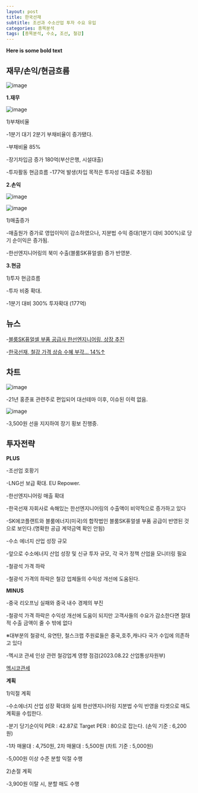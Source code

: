 ```yaml
---
layout: post
title: 한국선재
subtitle: 조선과 수소산업 투자 수요 유입
categories: 종목분석
tags: [종목분석, 수소, 조선, 철강]
---
```


**Here is some bold text**

## 재무/손익/현금흐름

![image](https://github.com/investinsights/investinsights.github.io/assets/138282493/20be79d6-e297-423b-ba16-63a99bbdd5be)

**1.재무**

![image](https://github.com/investinsights/investinsights.github.io/assets/138282493/bd66e284-5863-46b9-8b56-ab7af99f0edc)


1)부채비율

-1분기 대기 2분기 부채비율이 증가됐다. 

-부채비율 85%

-장기차입금 증가 180억(부산은행, 시설대출)

-투자활동 현금흐름 -177억 발생(차입 목적은 투자성 대출로 추정됨)


**2.손익**

![image](https://github.com/investinsights/investinsights.github.io/assets/138282493/c143bbea-d0fd-4b60-85ee-247361864a73)

![image](https://github.com/investinsights/investinsights.github.io/assets/138282493/3d8e6dff-0e06-4384-85b7-cf641626514c)

1)매출증가

-매출원가 증가로 영업이익이 감소하였으나, 지분법 수익 증대(1분기 대비 300%)로 당기 순이익은 증가됨.

-한선엔지니어링의 북미 수출(블룸SK퓨얼셀) 증가 반영분.

**3.현금**

1)투자 현금흐름

-투자 비중 확대.

-1분기 대비 300% 투자확대 (177억)

## 뉴스

-[블룸SK퓨얼셀 부품 공급사 한선엔지니어링, 상장 추진](https://www.thebell.co.kr/free/content/ArticleView.asp?key=202304201543063720104486)

-[한국선재, 철강 가격 상승 수혜 부각… 14%↑](https://www.moneys.co.kr/news/mwView.php?no=2022021809288060792)

## 차트
![image](https://github.com/investinsights/investinsights.github.io/assets/138282493/f69019ac-6a76-4032-8457-4b21d7b0007f)

-21년 홍준표 관련주로 편입되어 대선테마 이후, 이슈된 이력 없음.

![image](https://github.com/investinsights/investinsights.github.io/assets/138282493/575dcc59-5800-4608-a418-08f27cf2601e)

-3,500원 선을 지지하여 장기 횡보 진행중.

## 투자전략
**PLUS**

-조선업 호황기

-LNG선 보급 확대. EU Repower.


-한선엔지니어링 매출 확대

-한국선재 자회사로 속해있는 한선엔지니어링의 수출액이 비약적으로 증가하고 있다

-SK에코플랜트와 블룸에너지(미국)의 합작법인 블룸SK퓨얼셀 부품 공급이 반영된 것으로 보인다.(명확한 공급 계약금액 확인 안됨)


-수소 에너지 산업 성장 규모

-앞으로 수소에너지 산업 성장 및 신규 투자 규모, 각 국가 정책 산업을 모니터링 필요


-철광석 가격 하락

-철광석 가격의 하락은 철강 업체들의 수익성 개선에 도움된다.

**MINUS**

-중국 리오프닝 실패와 중국 내수 경제의 부진

-철광석 가격 하락은 수익성 개선에 도움이 되지만 고객사들의 수요가 감소한다면 절대적 수출 금액이 줄 수 밖에 없다

※대부분의 철광석, 유연탄, 철스크랩 주원료들은 중국,호주,캐나다 국가 수입에 의존하고 있다


-멕시코 관세 인상 관련 철강업계 영향 점검(2023.08.22 산업통상자원부)

[멕시코관세](https://www.korea.kr/briefing/pressReleaseView.do?newsId=156586314&pageIndex=2&repCodeType=&repCode=&startDate=2022-08-22&endDate=2023-08-22&srchWord=&period=)

**계획**

1)익절 계획

-수소에너지 산업 성장 확대와 실제 한선엔지니어링 지분법 수익 반영을 타겟으로 매도 계획을 수립한다.

-분기 당기순이익 PER : 42.87로 Target PER : 80으로 잡는다. (손익 기준 : 6,200원)

-1차 매물대 : 4,750원, 2차 매물대 : 5,500원 (차트 기준 : 5,000원)

-5,000원 이상 수준 분할 익절 수행


2)손절 계획

-3,900원 이탈 시, 분할 매도 수행
